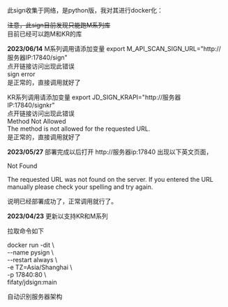 此sign收集于网络，是python版，我对其进行docker化：

~~注意，此sign目前发现只能跑M系列库~~ \
目前已经可以跑M和KR的库 

**2023/06/14** 
M系列调用请添加变量 export M_API_SCAN_SIGN_URL="http://服务器IP:17840/sign"  
点开链接访问出现此错误  
sign error  
是正常的，直接调用就好了  

KR系列调用请添加变量 export JD_SIGN_KRAPI="http://服务器IP:17840/signkr"  
点开链接访问出现此错误  
Method Not Allowed  
The method is not allowed for the requested URL.  
是正常的，直接调用就好了  

**2023/05/27**
部署完成以后打开 http://服务器ip:17840 出现以下英文页面，

Not Found

The requested URL was not found on the server. If you entered the URL manually please check your spelling and try again.

说明已经部署成功了，正常调用就行了。

**2023/04/23**
更新以支持KR和M系列

拉取命令如下

docker run -dit \\  
--name pysign \\  
--restart always \\  
-e TZ=Asia/Shanghai \\  
-p 17840:80 \\  
fifaty/jdsign:main
  
自动识别服务器架构

